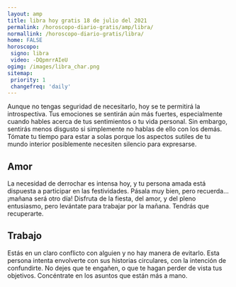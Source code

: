 ```yaml
---
layout: amp
title: libra hoy gratis 18 de julio del 2021 
permalink: /horoscopo-diario-gratis/amp/libra/
normallink: /horoscopo-diario-gratis/libra/
home: FALSE
horoscopo:
 signo: libra
 video: -DQpmrrAIeU
ogimg: /images/libra_char.png
sitemap:
 priority: 1
 changefreq: 'daily'
---
```



Aunque no tengas seguridad de necesitarlo, hoy se te permitirá la introspectiva. Tus emociones se sentirán aún más fuertes, especialmente cuando hables acerca de tus sentimientos o tu vida personal. Sin embargo, sentirás menos disgusto si simplemente no hablas de ello con los demás. Tómate tu tiempo para estar a solas porque los aspectos sutiles de tu mundo interior posiblemente necesiten silencio para expresarse.

## Amor

La necesidad de derrochar es intensa hoy, y tu persona amada está dispuesta a participar en las festividades.  Pásala muy bien, pero recuerda... ¡mañana será otro día! Disfruta de la fiesta, del amor, y del pleno entusiasmo, pero levántate para trabajar por la mañana. Tendrás que recuperarte.

## Trabajo

Estás en un claro conflicto con alguien y no hay manera de evitarlo. Esta persona intenta envolverte con sus historias circulares, con la intención de confundirte. No dejes que te engañen, o que te hagan perder de vista tus objetivos. Concéntrate en los asuntos que están más a mano.